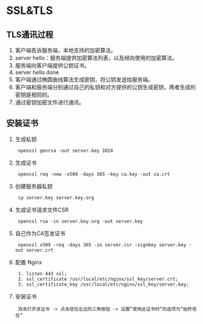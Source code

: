 # SSL&TLS

## TLS通讯过程
1. 客户端告诉服务端，本地支持的加密算法。
2. server hello：服务端提供加密算法列表，以及倾向使用的加密算法。
3. 服务端向客户端提供公钥证书。
4. server hello done
5. 客户端通过椭圆曲线算法生成密钥，将公钥发送给服务端。
6. 客户端和服务端分别通过自己的私钥和对方提供的公钥生成密钥，两者生成的密钥是相同的。
7. 通过密钥加密文件进行通讯。

## 安装证书
1. 生成私钥

        openssl genrsa -out server.key 1024
2. 生成证书

        openssl req -new -x509 -days 365 -key ca.key -out ca.crt
3. 创建服务器私钥

        cp server.key server.key.org
4. 生成证书请求文件CSR

        openssl rsa -in server.key.org -out server.key
5. 自己作为CA签发证书

        openssl x509 -req -days 365 -in server.csr -signkey server.key -out server.crt
6. 配置 Nginx

        1. listen 443 ssl;
        2. ssl_certificate /usr/local/etc/nginx/ssl_key/server.crt;
        3. ssl_certificate_key /usr/local/etc/nginx/ssl_key/server.key;
7. 安装证书

        双击打开该证书 -> 点击信任左边的三角按钮 -> 设置“使用此证书时”的选项为“始终信任”


